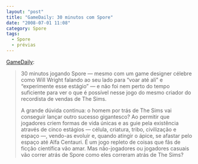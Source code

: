 ```yaml
---
layout: "post"
title: "GameDaily: 30 minutos com Spore"
date: "2008-07-01 11:08"
category: Spore
tags:
  - Spore
  - prévias
---
```


[GameDaily](http://www.gamedaily.com/games/spore/pc/game-previews/preview/4126/20597/):

> 30 minutos jogando Spore — mesmo com um game designer célebre como Will Wright falando ao seu lado para “voar até ali” e “experimente esse estágio” — e não foi nem perto do tempo suficiente para ver o que é possível nesse jogo do mesmo criador do recordista de vendas de The Sims.
>
> A grande dúvida continua: o homem por trás de The Sims vai conseguir lançar outro sucesso gigantesco? Ao permitir que jogadores criem formas de vida únicas e as guie pela existência através de cinco estágios — célula, criatura, tribo, civilização e espaço —, vendo-as evoluir e, quando atingir o ápice, se afastar pelo espaço até Alfa Centauri. É um jogo repleto de coisas que fãs de ficção científica vão amar. Mas não-jogadores ou jogadores casuais vão correr atrás de Spore como eles correram atrás de The Sims?
